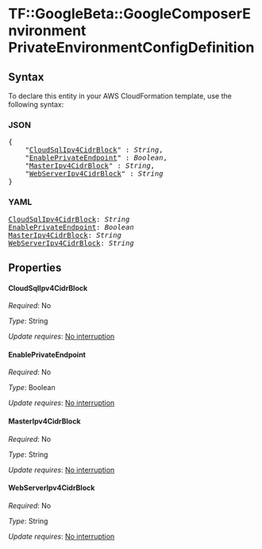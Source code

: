 # TF::GoogleBeta::GoogleComposerEnvironment PrivateEnvironmentConfigDefinition

## Syntax

To declare this entity in your AWS CloudFormation template, use the following syntax:

### JSON

<pre>
{
    "<a href="#cloudsqlipv4cidrblock" title="CloudSqlIpv4CidrBlock">CloudSqlIpv4CidrBlock</a>" : <i>String</i>,
    "<a href="#enableprivateendpoint" title="EnablePrivateEndpoint">EnablePrivateEndpoint</a>" : <i>Boolean</i>,
    "<a href="#masteripv4cidrblock" title="MasterIpv4CidrBlock">MasterIpv4CidrBlock</a>" : <i>String</i>,
    "<a href="#webserveripv4cidrblock" title="WebServerIpv4CidrBlock">WebServerIpv4CidrBlock</a>" : <i>String</i>
}
</pre>

### YAML

<pre>
<a href="#cloudsqlipv4cidrblock" title="CloudSqlIpv4CidrBlock">CloudSqlIpv4CidrBlock</a>: <i>String</i>
<a href="#enableprivateendpoint" title="EnablePrivateEndpoint">EnablePrivateEndpoint</a>: <i>Boolean</i>
<a href="#masteripv4cidrblock" title="MasterIpv4CidrBlock">MasterIpv4CidrBlock</a>: <i>String</i>
<a href="#webserveripv4cidrblock" title="WebServerIpv4CidrBlock">WebServerIpv4CidrBlock</a>: <i>String</i>
</pre>

## Properties

#### CloudSqlIpv4CidrBlock

_Required_: No

_Type_: String

_Update requires_: [No interruption](https://docs.aws.amazon.com/AWSCloudFormation/latest/UserGuide/using-cfn-updating-stacks-update-behaviors.html#update-no-interrupt)

#### EnablePrivateEndpoint

_Required_: No

_Type_: Boolean

_Update requires_: [No interruption](https://docs.aws.amazon.com/AWSCloudFormation/latest/UserGuide/using-cfn-updating-stacks-update-behaviors.html#update-no-interrupt)

#### MasterIpv4CidrBlock

_Required_: No

_Type_: String

_Update requires_: [No interruption](https://docs.aws.amazon.com/AWSCloudFormation/latest/UserGuide/using-cfn-updating-stacks-update-behaviors.html#update-no-interrupt)

#### WebServerIpv4CidrBlock

_Required_: No

_Type_: String

_Update requires_: [No interruption](https://docs.aws.amazon.com/AWSCloudFormation/latest/UserGuide/using-cfn-updating-stacks-update-behaviors.html#update-no-interrupt)


